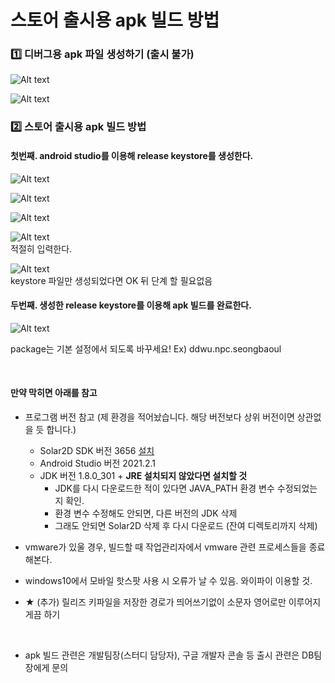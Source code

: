 # 스토어 출시용 apk 빌드 방법

### 1️⃣ 디버그용 apk 파일 생성하기 (출시 불가)
![Alt text](../image/supple02/02.png)  

![Alt text](../image/supple02/01.png)

### 2️⃣ 스토어 출시용 apk 빌드 방법



#### 첫번째. android studio를 이용해 release keystore를 생성한다.

![Alt text](../image/supple02/03.png)  

![Alt text](../image/supple02/04.png)  

![Alt text](../image/supple02/05.png)  

![Alt text](../image/supple02/06.png)  
적절히 입력한다.  

![Alt text](../image/supple02/07.png)  
keystore 파일만 생성되었다면 OK 뒤 단계 할 필요없음

#### 두번째. 생성한 release keystore를 이용해 apk 빌드를 완료한다.
![Alt text](../image/supple02/08.png)  

package는 기본 설정에서 되도록 바꾸세요!
Ex) ddwu.npc.seongbaoul

<br>

#### 만약 막히면 아래를 참고
* 프로그램 버전 참고 (제 환경을 적어놨습니다. 해당 버전보다 상위 버전이면 상관없을 듯 합니다.)
	- Solar2D SDK 버전 3656 [설치](https://github.com/coronalabs/corona/releases/tag/3656)
	- Android Studio 버전 2021.2.1
	- JDK 버전 1.8.0_301 + **JRE 설치되지 않았다면 설치할 것**
		+ JDK를 다시 다운로드한 적이 있다면 JAVA_PATH 환경 변수 수정되었는지 확인.
		+ 환경 변수 수정해도 안되면, 다른 버전의 JDK 삭제
		+ 그래도 안되면 Solar2D 삭제 후 다시 다운로드 (잔여 디렉토리까지 삭제)

* vmware가 있울 경우, 빌드할 때 작업관리자에서 vmware 관련 프로세스들을 종료해본다.
* windows10에서 모바일 핫스팟 사용 시 오류가 날 수 있음. 와이파이 이용할 것.
* ★ (추가) 릴리즈 키파일을 저장한 경로가 띄어쓰기없이 소문자 영어로만 이루어지게끔 하기

<br>

* apk 빌드 관련은 개발팀장(스터디 담당자), 구글 개발자 콘솔 등 출시 관련은 DB팀장에게 문의
